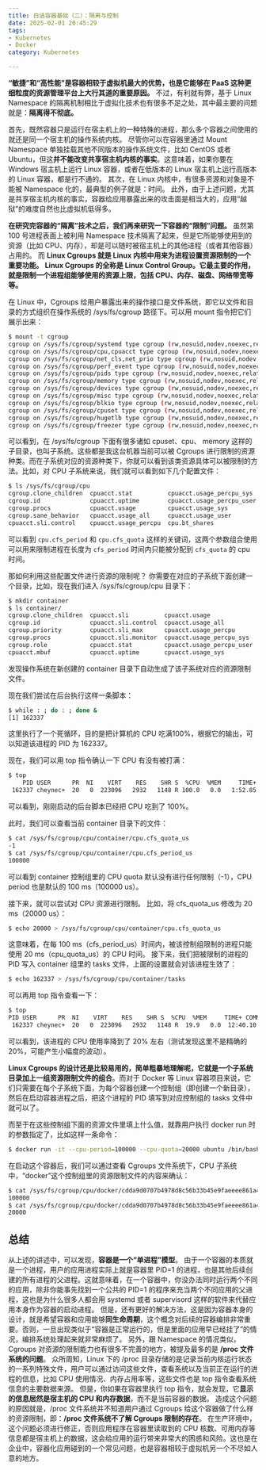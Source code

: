 ```yaml
---
title: 白话容器基础（二）：隔离与控制
date: 2025-02-01 20:45:29
tags: 
- Kubernetes
- Docker
category: Kubernetes

---
```

**“敏捷”和“高性能”是容器相较于虚拟机最大的优势，也是它能够在 PaaS 这种更细粒度的资源管理平台上大行其道的重要原因。**
不过，有利就有弊，基于 Linux Namespace 的隔离机制相比于虚拟化技术也有很多不足之处，其中最主要的问题就是：**隔离得不彻底。**

<!-- more -->
首先，既然容器只是运行在宿主机上的一种特殊的进程，那么多个容器之间使用的就还是同一个宿主机的操作系统内核。
尽管你可以在容器里通过 Mount Namespace 单独挂载其他不同版本的操作系统文件，比如 CentOS 或者 Ubuntu，但这**并不能改变共享宿主机内核的事实**。这意味着，如果你要在 Windows 宿主机上运行 Linux 容器，或者在低版本的 Linux 宿主机上运行高版本的 Linux 容器，都是行不通的。
其次，在 Linux 内核中，有很多资源和对象是不能被 Namespace 化的，最典型的例子就是：时间。
此外，由于上述问题，尤其是共享宿主机内核的事实，容器给应用暴露出来的攻击面是相当大的，应用“越狱”的难度自然也比虚拟机低得多。

**在研究完容器的“隔离”技术之后，我们再来研究一下容器的“限制”问题。**
虽然第 100 号进程表面上被利用 Namespace 技术隔离了起来，但是它所能够使用到的资源（比如 CPU、内存），却是可以随时被宿主机上的其他进程（或者其他容器）占用的。
而 **Linux Cgroups 就是 Linux 内核中用来为进程设置资源限制的一个重要功能。**
**Linux Cgroups 的全称是 Linux Control Group。它最主要的作用，就是限制一个进程组能够使用的资源上限，包括 CPU、内存、磁盘、网络带宽等等。**

在 Linux 中，Cgroups 给用户暴露出来的操作接口是文件系统，即它以文件和目录的方式组织在操作系统的 /sys/fs/cgroup 路径下。可以用 mount 指令把它们展示出来：
```bash
$ mount -t cgroup
cgroup on /sys/fs/cgroup/systemd type cgroup (rw,nosuid,nodev,noexec,relatime,xattr,release_agent=/usr/lib/systemd/systemd-cgroups-agent,name=systemd)
cgroup on /sys/fs/cgroup/cpu,cpuacct type cgroup (rw,nosuid,nodev,noexec,relatime,cpu,cpuacct)
cgroup on /sys/fs/cgroup/net_cls,net_prio type cgroup (rw,nosuid,nodev,noexec,relatime,net_cls,net_prio)
cgroup on /sys/fs/cgroup/perf_event type cgroup (rw,nosuid,nodev,noexec,relatime,perf_event)
cgroup on /sys/fs/cgroup/pids type cgroup (rw,nosuid,nodev,noexec,relatime,pids)
cgroup on /sys/fs/cgroup/memory type cgroup (rw,nosuid,nodev,noexec,relatime,memory)
cgroup on /sys/fs/cgroup/devices type cgroup (rw,nosuid,nodev,noexec,relatime,devices)
cgroup on /sys/fs/cgroup/misc type cgroup (rw,nosuid,nodev,noexec,relatime,misc)
cgroup on /sys/fs/cgroup/blkio type cgroup (rw,nosuid,nodev,noexec,relatime,blkio)
cgroup on /sys/fs/cgroup/cpuset type cgroup (rw,nosuid,nodev,noexec,relatime,cpuset)
cgroup on /sys/fs/cgroup/hugetlb type cgroup (rw,nosuid,nodev,noexec,relatime,hugetlb)
cgroup on /sys/fs/cgroup/freezer type cgroup (rw,nosuid,nodev,noexec,relatime,freezer)
```

可以看到，在 /sys/fs/cgroup 下面有很多诸如 cpuset、cpu、 memory 这样的子目录，也叫子系统。这些都是我这台机器当前可以被 Cgroups 进行限制的资源种类。而在子系统对应的资源种类下，你就可以看到该类资源具体可以被限制的方法。比如，对 CPU 子系统来说，我们就可以看到如下几个配置文件：
```bash
$ ls /sys/fs/cgroup/cpu
cgroup.clone_children  cpuacct.stat          cpuacct.usage_percpu_sys   cpu.bt_suppress_percent  cpu.offline        cpu.stat           tagent
cgroup.id              cpuacct.uptime        cpuacct.usage_percpu_user  cpu.cfs_burst_us         cpu.pressure       notify_on_release  tasks
cgroup.procs           cpuacct.usage         cpuacct.usage_sys          cpu.cfs_period_us        cpu.rt_period_us   onion              tms
cgroup.sane_behavior   cpuacct.usage_all     cpuacct.usage_user         cpu.cfs_quota_us         cpu.rt_runtime_us  release_agent
cpuacct.sli.control    cpuacct.usage_percpu  cpu.bt_shares              cpu.latency              cpu.shares         system.slice
```

可以看到 `cpu.cfs_period` 和 `cpu.cfs_quota` 这样的关键词，这两个参数组合使用可以用来限制进程在长度为 `cfs_period` 时间内只能被分配到 `cfs_quota` 的 cpu 时间。

那如何利用这些配置文件进行资源的限制呢？
你需要在对应的子系统下面创建一个目录，比如，现在我们进入 /sys/fs/cgroup/cpu 目录下：
```bash
$ mkdir container
$ ls container/
cgroup.clone_children  cpuacct.sli          cpuacct.usage              cpuacct.usage_user       cpu.ht_sensi_type  cpu.rt_runtime_us
cgroup.id              cpuacct.sli.control  cpuacct.usage_all          cpu.bt_shares            cpu.latency        cpu.shares
cgroup.priority        cpuacct.sli_max      cpuacct.usage_percpu       cpu.bt_suppress_percent  cpu.offline        cpu.stat
cgroup.procs           cpuacct.sli.monitor  cpuacct.usage_percpu_sys   cpu.cfs_burst_us         cpu.pressure       notify_on_release
cgroup.role            cpuacct.stat         cpuacct.usage_percpu_user  cpu.cfs_period_us        cpu.quota_aware    tasks
cpuacct.mbuf           cpuacct.uptime       cpuacct.usage_sys          cpu.cfs_quota_us         cpu.rt_period_us
```
发现操作系统在新创建的 container 目录下自动生成了该子系统对应的资源限制文件。

现在我们尝试在后台执行这样一条脚本：
```bash
$ while : ; do : ; done &
[1] 162337
```
这里执行了一个死循环，目的是把计算机的 CPU 吃满100%，根据它的输出，可以知道该进程的 PID 为 162337。

现在，我们可以用 top 指令确认一下 CPU 有没有被打满：
```bash
$ top
    PID USER      PR  NI    VIRT    RES    SHR S  %CPU  %MEM     TIME+ COMMAND
 162337 cheynec+  20   0  223096   2932   1148 R 100.0   0.0   1:52.85 bash 
```
可以看到，刚刚启动的后台脚本已经把 CPU 吃到了 100%。

此时，我们可以查看当前 container 目录下的文件：
```bash
$ cat /sys/fs/cgroup/cpu/container/cpu.cfs_quota_us 
-1
$ cat /sys/fs/cgroup/cpu/container/cpu.cfs_period_us
100000
```
可以看到 container 控制组里的 CPU quota 默认没有进行任何限制（-1），CPU period 也是默认的 100 ms（100000 us）。

接下来，就可以尝试对 CPU 资源进行限制。
比如，将 cfs_quota_us 修改为 20 ms（20000 us）：
```bash
$ echo 20000 > /sys/fs/cgroup/cpu/container/cpu.cfs_quota_us
```
这意味着，在每 100 ms（cfs_period_us）时间内，被该控制组限制的进程只能使用 20 ms（cpu_quota_us）的 CPU 时间。
接下来，我们把被限制的进程的 PID 写入 container 组里的 tasks 文件，上面的设置就会对该进程生效了：
```bash
$ echo 162337 > /sys/fs/cgroup/cpu/container/tasks
```

可以再用 top 指令查看一下：
```bash
$ top
PID USER      PR  NI    VIRT    RES    SHR S  %CPU  %MEM     TIME+ COMMAND
 162337 cheynec+  20   0  223096   2932   1148 R  19.9   0.0  12:40.10 bash
```

可以看到，该进程的 CPU 使用率降到了 20% 左右（测试发现这里不是精确的 20%，可能产生小幅度的波动）。

**Linux Cgroups 的设计还是比较易用的，简单粗暴地理解呢，它就是一个子系统目录加上一组资源限制文件的组合**。而对于 Docker 等 Linux 容器项目来说，它们只需要在每个子系统下面，为每个容器创建一个控制组（即创建一个新目录），然后在启动容器进程之后，把这个进程的 PID 填写到对应控制组的 tasks 文件中就可以了。

而至于在这些控制组下面的资源文件里填上什么值，就靠用户执行 docker run 时的参数指定了，比如这样一条命令：
```bash
$ docker run -it --cpu-period=100000 --cpu-quota=20000 ubuntu /bin/bash
```

在启动这个容器后，我们可以通过查看 Cgroups 文件系统下，CPU 子系统中，“docker”这个控制组里的资源限制文件的内容来确认：
```bash
$ cat /sys/fs/cgroup/cpu/docker/cdda9d0707b4978d8c56b33b45e9faeeee861a46a3c0ad3ef8af78d275644532/cpu.cfs_period_us
100000
$ cat /sys/fs/cgroup/cpu/docker/cdda9d0707b4978d8c56b33b45e9faeeee861a46a3c0ad3ef8af78d275644532/cpu.cfs_quota_us
20000
```

## 总结
从上述的讲述中，可以发现，**容器是一个“单进程”模型**。
由于一个容器的本质就是一个进程，用户的应用进程实际上就是容器里 PID=1 的进程，也是其他后续创建的所有进程的父进程。这就意味着，在一个容器中，你没办法同时运行两个不同的应用，除非你能事先找到一个公共的 PID=1 的程序来充当两个不同应用的父进程，这也是为什么很多人都会用 systemd 或者 supervisord 这样的软件来代替应用本身作为容器的启动进程。
但是，还有更好的解决方法，这是因为容器本身的设计，就是希望容器和应用能够**同生命周期**，这个概念对后续的容器编排非常重要。否则，一旦出现类似于“容器是正常运行的，但是里面的应用早已经挂了”的情况，编排系统处理起来就非常麻烦了。
另外，跟 Namespace 的情况类似，Cgroups 对资源的限制能力也有很多不完善的地方，被提及最多的是 **/proc 文件系统的问题**。
众所周知，Linux 下的 /proc 目录存储的是记录当前内核运行状态的一系列特殊文件，用户可以通过访问这些文件，查看系统以及当前正在运行的进程的信息，比如 CPU 使用情况、内存占用率等，这些文件也是 top 指令查看系统信息的主要数据来源。
但是，你如果在容器里执行 top 指令，就会发现，它**显示的信息居然是宿主机的 CPU 和内存数据**，而不是当前容器的数据。
造成这个问题的原因就是，/proc 文件系统并不知道用户通过 Cgroups 给这个容器做了什么样的资源限制，即：**/proc 文件系统不了解 Cgroups 限制的存在**。
在生产环境中，这个问题必须进行修正，否则应用程序在容器里读取到的 CPU 核数、可用内存等信息都是宿主机上的数据，这会给应用的运行带来非常大的困惑和风险。这也是在企业中，容器化应用碰到的一个常见问题，也是容器相较于虚拟机另一个不尽如人意的地方。